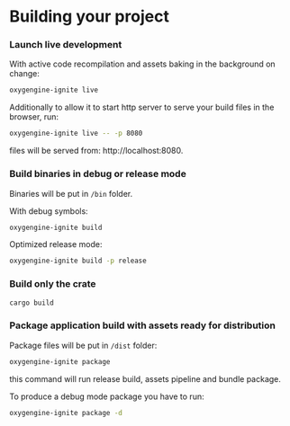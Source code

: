 # Building your project

### Launch live development

With active code recompilation and assets baking in the background on change:
```bash
oxygengine-ignite live
```

Additionally to allow it to start http server to serve your build files in the
browser, run:
```bash
oxygengine-ignite live -- -p 8080
```
files will be served from: http://localhost:8080.

### Build binaries in debug or release mode

Binaries will be put in `/bin` folder.

With debug symbols:
```bash
oxygengine-ignite build
```

Optimized release mode:
```bash
oxygengine-ignite build -p release
```

### Build only the crate

```bash
cargo build
```

### Package application build with assets ready for distribution

Package files will be put in `/dist` folder:
```bash
oxygengine-ignite package
```
this command will run release build, assets pipeline and bundle package.

To produce a debug mode package you have to run:
```bash
oxygengine-ignite package -d
```
